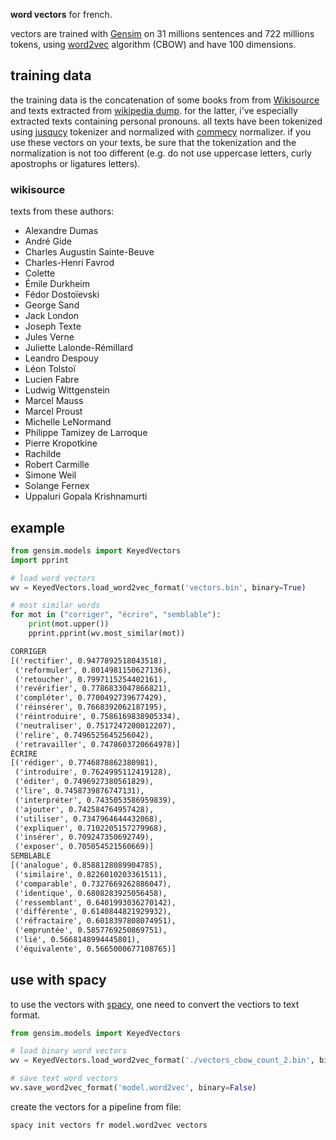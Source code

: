 __word vectors__ for french.

vectors are trained with [Gensim](https://radimrehurek.com/gensim/) on 31 millions sentences and 722 millions tokens, using [word2vec](https://radimrehurek.com/gensim/models/word2vec.html) algorithm (CBOW) and have 100 dimensions.

training data
-------------

the training data is the concatenation of some books from from [Wikisource](https://fr.wikisource.org/wiki/Wikisource:Accueil) and texts extracted from [wikipedia dump](https://dumps.wikimedia.org/backup-index.html). for the latter, i've especially extracted texts containing personal pronouns. all texts have been tokenized using [jusqucy](https://github.com/thjbdvlt/jusquci) tokenizer and normalized with [commecy](https://github.com/thjbdvlt/commecy) normalizer. if you use these vectors on your texts, be sure that the tokenization and the normalization is not too different (e.g. do not use uppercase letters, curly apostrophs or ligatures letters).

### wikisource

texts from these authors:

 - Alexandre Dumas
 - André Gide
 - Charles Augustin Sainte-Beuve
 - Charles-Henri Favrod
 - Colette
 - Émile Durkheim
 - Fédor Dostoïevski
 - George Sand
 - Jack London
 - Joseph Texte
 - Jules Verne
 - Juliette Lalonde-Rémillard
 - Leandro Despouy
 - Léon Tolstoï
 - Lucien Fabre
 - Ludwig Wittgenstein
 - Marcel Mauss
 - Marcel Proust
 - Michelle LeNormand
 - Philippe Tamizey de Larroque
 - Pierre Kropotkine
 - Rachilde
 - Robert Carmille
 - Simone Weil
 - Solange Fernex
 - Uppaluri Gopala Krishnamurti

example
-------

```python
from gensim.models import KeyedVectors
import pprint

# load word vectors
wv = KeyedVectors.load_word2vec_format('vectors.bin', binary=True)

# most similar words
for mot in ("corriger", "écrire", "semblable"):
    print(mot.upper())
    pprint.pprint(wv.most_similar(mot))
```
```txt
CORRIGER
[('rectifier', 0.9477892518043518),
 ('reformuler', 0.8014981150627136),
 ('retoucher', 0.7997115254402161),
 ('revérifier', 0.7786833047866821),
 ('compléter', 0.7700492739677429),
 ('réinsérer', 0.7668392062187195),
 ('réintroduire', 0.7586169838905334),
 ('neutraliser', 0.7517247200012207),
 ('relire', 0.7496525645256042),
 ('retravailler', 0.7478603720664978)]
ÉCRIRE
[('rédiger', 0.7746878862380981),
 ('introduire', 0.7624995112419128),
 ('éditer', 0.7496927380561829),
 ('lire', 0.7458739876747131),
 ('interpréter', 0.7435053586959839),
 ('ajouter', 0.742584764957428),
 ('utiliser', 0.7347964644432068),
 ('expliquer', 0.7102205157279968),
 ('insérer', 0.709247350692749),
 ('exposer', 0.705054521560669)]
SEMBLABLE
[('analogue', 0.8588128089904785),
 ('similaire', 0.8226010203361511),
 ('comparable', 0.7327669262886047),
 ('identique', 0.6808283925056458),
 ('ressemblant', 0.6401993036270142),
 ('différente', 0.6140844821929932),
 ('réfractaire', 0.6018397808074951),
 ('empruntée', 0.5857769250869751),
 ('lié', 0.5668148994445801),
 ('équivalente', 0.5665000677108765)]
```

use with spacy
--------------

to use the vectors with [spacy](https://spacy.io/), one need to convert the vectiors to text format.

```python
from gensim.models import KeyedVectors

# load binary word vectors
wv = KeyedVectors.load_word2vec_format('./vectors_cbow_count_2.bin', binary=True)

# save text word vectors
wv.save_word2vec_format('model.word2vec', binary=False)
```

create the vectors for a pipeline from file:

```bash
spacy init vectors fr model.word2vec vectors
```
